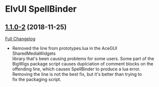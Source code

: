 # ElvUI SpellBinder

## [1.1.0-2](https://github.com/lenonk/ElvUI_SpellBinder/tree/1.1.0-2) (2018-11-25)
[Full Changelog](https://github.com/lenonk/ElvUI_SpellBinder/compare/1.1.0-1...1.1.0-2)

- Removed the line from prototypes.lua in the AceGUI SharedMediaWidgets  
    library that's been causing problems for some users.  Some part of the  
    BigWigs package script causes duplciation of comment blocks on the  
    offending line, which causes SpellBinder to produce a lua error.  
    Removing the line is not the best fix, but it's better than trying to  
    fix the packaging script.  
